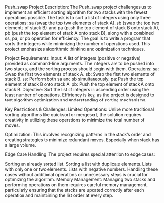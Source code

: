 Push_swap Project
Description:
The Push_swap project challenges us to implement an efficient sorting algorithm for two stacks with the fewest operations possible. The task is to sort a list of integers using only three operations: sa (swap the top two elements of stack A), sb (swap the top two elements of stack B), and pa (push the top element of stack B onto stack A), pb (push the top element of stack A onto stack B), along with a combined ss, pa, or pb operation for efficiency. The goal is to write a program that sorts the integers while minimizing the number of operations used. This project emphasizes algorithmic thinking and optimization techniques.

Project Requirements:
Input: A list of integers (positive or negative) provided as command-line arguments. The integers are to be pushed into two stacks, and the sorting process should begin with them.
Operations:
sa: Swap the first two elements of stack A.
sb: Swap the first two elements of stack B.
ss: Perform both sa and sb simultaneously.
pa: Push the top element of stack B onto stack A.
pb: Push the top element of stack A onto stack B.
Objective: Sort the list of integers in ascending order using the least number of operations. Efficiency is key, as the project is designed to test algorithm optimization and understanding of sorting mechanisms.

Key Restrictions & Challenges:
Limited Operations:
Unlike more traditional sorting algorithms like quicksort or mergesort, the solution requires creativity in utilizing these operations to minimize the total number of moves.

Optimization:
This involves recognizing patterns in the stack’s order and creating strategies to minimize redundant moves. Especially when stack has a large volume.


Edge Case Handling:
The project requires special attention to edge cases:

Sorting an already sorted list.
Sorting a list with duplicate elements.
Lists with only one or two elements.
Lists with negative numbers. Handling these cases without additional operations or unnecessary steps is crucial for optimizing the algorithm.
Memory Management:
Managing two stacks and performing operations on them requires careful memory management, particularly ensuring that the stacks are updated correctly after each operation and maintaining the list order at every step.
